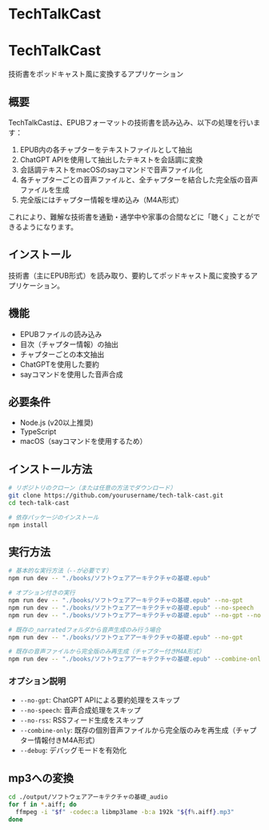 # TechTalkCast

# TechTalkCast

技術書をポッドキャスト風に変換するアプリケーション

## 概要

TechTalkCastは、EPUBフォーマットの技術書を読み込み、以下の処理を行います：

1. EPUB内の各チャプターをテキストファイルとして抽出
2. ChatGPT APIを使用して抽出したテキストを会話調に変換
3. 会話調テキストをmacOSのsayコマンドで音声ファイル化
4. 各チャプターごとの音声ファイルと、全チャプターを結合した完全版の音声ファイルを生成
5. 完全版にはチャプター情報を埋め込み（M4A形式）

これにより、難解な技術書を通勤・通学中や家事の合間などに「聴く」ことができるようになります。

## インストール

技術書（主にEPUB形式）を読み取り、要約してポッドキャスト風に変換するアプリケーション。

## 機能

- EPUBファイルの読み込み
- 目次（チャプター情報）の抽出
- チャプターごとの本文抽出
- ChatGPTを使用した要約
- sayコマンドを使用した音声合成

## 必要条件

- Node.js (v20以上推奨)
- TypeScript
- macOS（sayコマンドを使用するため）

## インストール方法

```bash
# リポジトリのクローン（または任意の方法でダウンロード）
git clone https://github.com/yourusername/tech-talk-cast.git
cd tech-talk-cast

# 依存パッケージのインストール
npm install
```

## 実行方法

```bash
# 基本的な実行方法（--が必要です）
npm run dev -- "./books/ソフトウェアアーキテクチャの基礎.epub"

# オプション付きの実行
npm run dev -- "./books/ソフトウェアアーキテクチャの基礎.epub" --no-gpt
npm run dev -- "./books/ソフトウェアアーキテクチャの基礎.epub" --no-speech
npm run dev -- "./books/ソフトウェアアーキテクチャの基礎.epub" --no-gpt --no-speech

# 既存の_narratedフォルダから音声生成のみ行う場合
npm run dev -- "./books/ソフトウェアアーキテクチャの基礎.epub" --no-gpt

# 既存の音声ファイルから完全版のみ再生成（チャプター付きM4A形式）
npm run dev -- "./books/ソフトウェアアーキテクチャの基礎.epub" --combine-only
```

### オプション説明

- `--no-gpt`: ChatGPT APIによる要約処理をスキップ
- `--no-speech`: 音声合成処理をスキップ
- `--no-rss`: RSSフィード生成をスキップ
- `--combine-only`: 既存の個別音声ファイルから完全版のみを再生成（チャプター情報付きM4A形式）
- `--debug`: デバッグモードを有効化

## mp3への変換

```bash
cd ./output/ソフトウェアアーキテクチャの基礎_audio
for f in *.aiff; do
  ffmpeg -i "$f" -codec:a libmp3lame -b:a 192k "${f%.aiff}.mp3"
done
```